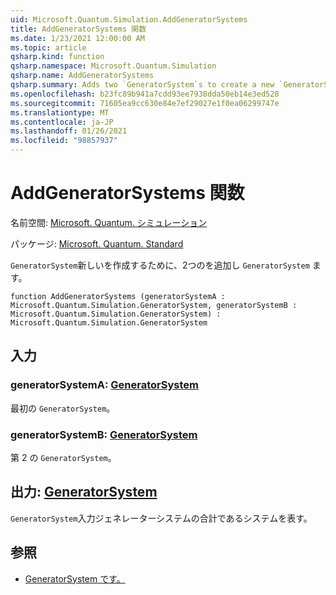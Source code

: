 ```yaml
---
uid: Microsoft.Quantum.Simulation.AddGeneratorSystems
title: AddGeneratorSystems 関数
ms.date: 1/23/2021 12:00:00 AM
ms.topic: article
qsharp.kind: function
qsharp.namespace: Microsoft.Quantum.Simulation
qsharp.name: AddGeneratorSystems
qsharp.summary: Adds two `GeneratorSystem`s to create a new `GeneratorSystem`.
ms.openlocfilehash: b23fc89b941a7cdd93ee7938dda50eb14e3ed528
ms.sourcegitcommit: 71605ea9cc630e84e7ef29027e1f0ea06299747e
ms.translationtype: MT
ms.contentlocale: ja-JP
ms.lasthandoff: 01/26/2021
ms.locfileid: "98857937"
---
```

# <a name="addgeneratorsystems-function"></a>AddGeneratorSystems 関数

名前空間: [Microsoft. Quantum. シミュレーション](xref:Microsoft.Quantum.Simulation)

パッケージ: [Microsoft. Quantum. Standard](https://nuget.org/packages/Microsoft.Quantum.Standard)


`GeneratorSystem`新しいを作成するために、2つのを追加し `GeneratorSystem` ます。

```qsharp
function AddGeneratorSystems (generatorSystemA : Microsoft.Quantum.Simulation.GeneratorSystem, generatorSystemB : Microsoft.Quantum.Simulation.GeneratorSystem) : Microsoft.Quantum.Simulation.GeneratorSystem
```


## <a name="input"></a>入力

### <a name="generatorsystema--generatorsystem"></a>generatorSystemA: [GeneratorSystem](xref:Microsoft.Quantum.Simulation.GeneratorSystem)

最初の `GeneratorSystem`。


### <a name="generatorsystemb--generatorsystem"></a>generatorSystemB: [GeneratorSystem](xref:Microsoft.Quantum.Simulation.GeneratorSystem)

第 2 の `GeneratorSystem`。



## <a name="output--generatorsystem"></a>出力: [GeneratorSystem](xref:Microsoft.Quantum.Simulation.GeneratorSystem)

`GeneratorSystem`入力ジェネレーターシステムの合計であるシステムを表す。

## <a name="see-also"></a>参照

- [GeneratorSystem です。](xref:Microsoft.Quantum.Simulation.GeneratorSystem)